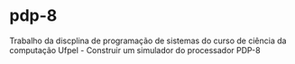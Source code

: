 # pdp-8
Trabalho da discplina de programação de sistemas do curso de ciência da computação Ufpel - Construir um simulador do processador PDP-8
